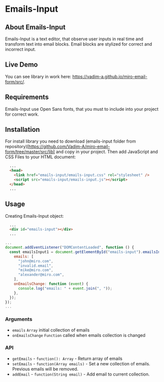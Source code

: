 # Emails-Input

## About Emails-Input

Emails-Input is a text editor, that observe user inputs in real time and transform text into email blocks. Email blocks are stylized for correct and incorrect input.

## Live Demo

You can see library in work here: https://vadim-a.github.io/miro-email-form/src/.

## Requirements

Emails-Input use Open Sans fonts, that you must to include into your project for correct work.

## Installation

For install library you need to download (emails-input folder from repository)[https://github.com/Vadim-A/miro-email-form/tree/master/src/lib] and copy in your project. Then add JavaScript and CSS Files to your HTML document:

```HTML
  ...
  <head>
    <link href="emails-input/emails-input.css" rel="stylesheet" />
    <script src="emails-input/emails-input.js"></script>
  </head>
  ...
```

## Usage

Creating Emails-Input object:

```HTML
  ...
  <div id="emails-input"></div>
  ...
```

```javascript
...
document.addEventListener("DOMContentLoaded", function () {
  const emailsInput1 = document.getElementById("emails-input").emailsInput({
    emails: [
      "john@miro.com",
      "invalid.email",
      "mike@miro.com",
      "alexander@miro.com",
    ],
    onEmailsChange: function (event) {
      console.log("emails: " + event.join(", "));
    },
  });
});
...
```

### Arguments

- `emails` `Array` initial collection of emails
- `onEmailsChange` `Function` called when emails collection is changed

### API

- `getEmails` - `function(): Array` - Return array of emails
- `setEmails` - `function(Array emails)` - Set a new collection of emails. Previous emails will be removed.
- `addEmail` - `function(String email)` - Add email to current collection.
